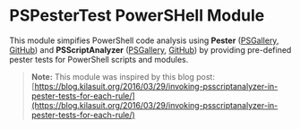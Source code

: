  # PSPesterTest PowerSHell Module
This module simpifies PowerShell code analysis using **Pester**  ([PSGallery](https://www.powershellgallery.com/packages/Pester/), [GitHub](https://github.com/Pester/Pester)) and **PSScriptAnalyzer** ([PSGallery](https://www.powershellgallery.com/packages/PSScriptAnalyzer/), [GitHub](https://github.com/PowerShell/PSScriptAnalyzer)) by providing pre-defined pester tests for PowerShell scripts and modules.


> **Note:** This module was inspired by this blog post: [https://blog.kilasuit.org/2016/03/29/invoking-psscriptanalyzer-in-pester-tests-for-each-rule/](https://blog.kilasuit.org/2016/03/29/invoking-psscriptanalyzer-in-pester-tests-for-each-rule/)